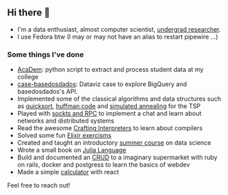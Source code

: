 ## Hi there 👋

- I'm a data enthusiast, almost computer scientist, [undergrad researcher](https://github.com/dbs-97/ds_fundamentals_research).
- I use Fedora btw (I may or may not have an alias to restart pipewire ...)

### Some things I've done
- [AcaDem](https://github.com/dbs-97/demanda_academica): python script to extract and process student data at my college
- [case-basedosdados](https://github.com/dbs-97/case-basedosdados): Dataviz case to explore BigQuery and basedosdados's API. 
- Implemented some of the classical algorithms and data structures such as [quicksort](https://github.com/dbs-97/DataStructures2/blob/main/sorting_algorithms.py), [huffman code](https://github.com/dbs-97/Estrutura_Dados/blob/main/LE3/LE3.ipynb) and [simulated annealing](https://github.com/dbs-97/heuristics/blob/main/heuristics_a2.ipynb) for the TSP 
- Played with [sockts and RPC](https://github.com/dbs-97/sistdist#daniel-brito) to implement a chat and learn about networks and distributed systems
- Read the awesome [Crafting Interpreters](https://github.com/dbs-97/dlox) to learn about compilers
- Solved some fun [Elixir exercisms](https://github.com/dbs-97/exercism_elixir) 
- Created and taught an introductory [summer course](https://github.com/dbs-97/introds) on data science
- Wrote a small book on [Julia Language](https://github.com/dbs-97/julia_book)
- Build and documented an [CRUD](https://github.com/dbs-97/niex) to a imaginary supermarket with ruby on rails, docker and postgress to learn the basics of webdev
- Made a simple [calculator](https://github.com/dbs-97/calculator) with react 

Feel free to reach out! 



<!--
**dbs-97/dbs-97** is a ✨ _special_ ✨ repository because its `README.md` (this file) appears on your GitHub profile.

Here are some ideas to get you started:

- 🔭 I’m currently working on ...
- 🌱 I’m currently learning ...
- 👯 I’m looking to collaborate on ...
- 🤔 I’m looking for help with ...
- 💬 Ask me about ...
- 📫 How to reach me: ...
- 😄 Pronouns: ...
- ⚡ Fun fact: ...
-->
